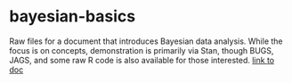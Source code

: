 # bayesian-basics

Raw files for a document that introduces Bayesian data analysis. While the focus is on concepts, demonstration is primarily via Stan, though BUGS, JAGS, and some raw R code is also available for those interested. [link to doc](https://m-clark.github.io/docs/bayesian_book)
